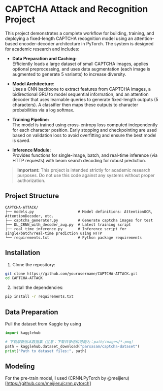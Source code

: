 # CAPTCHA Attack and Recognition Project

This project demonstrates a complete workflow for building, training, and deploying a fixed-length CAPTCHA recognition model using an attention-based encoder-decoder architecture in PyTorch. The system is designed for academic research and includes:

- **Data Preparation and Caching:**  
  Efficiently loads a large dataset of small CAPTCHA images, applies optional preprocessing, and uses data augmentation (each image is augmented to generate 5 variants) to increase diversity.

- **Model Architecture:**  
  Uses a CNN backbone to extract features from CAPTCHA images, a bidirectional GRU to model sequential information, and an attention decoder that uses learnable queries to generate fixed-length outputs (5 characters). A classifier then maps these outputs to character probabilities via a log softmax.

- **Training Pipeline:**  
  The model is trained using cross-entropy loss computed independently for each character position. Early stopping and checkpointing are used based on validation loss to avoid overfitting and ensure the best model is saved.

- **Inference Module:**  
  Provides functions for single-image, batch, and real-time inference (via HTTP requests) with beam search decoding for robust prediction.

> **Important:** This project is intended strictly for academic research purposes. Do not use this code against any systems without proper authorization.

## Project Structure

```plaintext
CAPTCHA-ATTACK/
├── models.py                    # Model definitions: AttentionOCR, AttentionDecoder, etc.
├── captcha_generator.py         # Generate captcha images for test
├── DL_CRNN_with_decoder_aug.py  # Latest training script
├── real_time_inference.py       # Inference script for single/batch/real-time prediction using HTTP
└── requirements.txt             # Python package requirements
```
## Installation
1. Clone the repository:

```bash
git clone https://github.com/yourusername/CAPTCHA-ATTACK.git
cd CAPTCHA-ATTACK
```

2. Install the dependencies:
```bash
pip install -r requirements.txt
```
## Data Preparation

Pull the dataset from Kaggle by using
```python
import kagglehub

# 下载最新版本数据集（注意：下载目录结构可能为：path/images/*.png）
path = kagglehub.dataset_download("parsasam/captcha-dataset")
print("Path to dataset files:", path)
```

## Modeling

For the pre-train model, I used (CRNN.PyTorch by @meijieru)[https://github.com/meijieru/crnn.pytorch]
